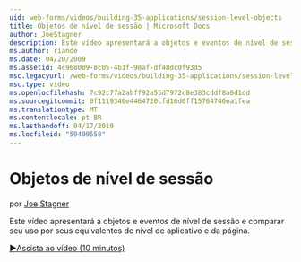 ```yaml
---
uid: web-forms/videos/building-35-applications/session-level-objects
title: Objetos de nível de sessão | Microsoft Docs
author: JoeStagner
description: Este vídeo apresentará a objetos e eventos de nível de sessão e comparar seu uso por seus equivalentes de nível de aplicativo e da página.
ms.author: riande
ms.date: 04/20/2009
ms.assetid: 4c968009-8c05-4b1f-98af-df48dc0f93d5
msc.legacyurl: /web-forms/videos/building-35-applications/session-level-objects
msc.type: video
ms.openlocfilehash: 7c92c77a2abff92a55d7972c8e383cddf8a6d1dd
ms.sourcegitcommit: 0f1119340e4464720cfd16d0ff15764746ea1fea
ms.translationtype: MT
ms.contentlocale: pt-BR
ms.lasthandoff: 04/17/2019
ms.locfileid: "59409558"
---
```

# <a name="session-level-objects"></a>Objetos de nível de sessão

por [Joe Stagner](https://github.com/JoeStagner)

Este vídeo apresentará a objetos e eventos de nível de sessão e comparar seu uso por seus equivalentes de nível de aplicativo e da página.

[&#9654;Assista ao vídeo (10 minutos)](https://channel9.msdn.com/Blogs/ASP-NET-Site-Videos/session-level-objects)
